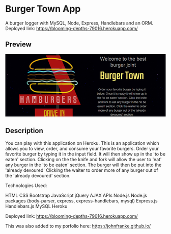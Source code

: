 # Burger Town App

A burger logger with MySQL, Node, Express, Handlebars and an ORM.
Deployed link: https://blooming-depths-79016.herokuapp.com/

## Preview

![Preview](preview-burger.png)

## Description

You can play with this application on Heroku. This is an application which allows you to view, order, and consume your favorite burgers. Order your favorite burger by typing it in the input field. It will then show up in the 'to be eaten' section. Clicking on the the knife and fork will allow the user to 'eat' any burger in the 'to be eaten' section. The burger will then be put into the 'already devoured'  Clicking the waiter to order more of any burger out of the 'already devoured' section.

Technologies Used: 

HTML
CSS
Bootstrap
JavaScript
jQuery
AJAX
APIs
Node.js
Node.js packages (body-parser, express, express-handlebars, mysql)
Express.js
Handlebars.js
MySQL
Heroku

Deployed link: https://blooming-depths-79016.herokuapp.com/

This was also added to my porfolio here: https://johnfranke.github.io/ 
